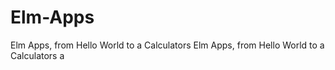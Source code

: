 # Elm-Apps
Elm Apps, from Hello World to a Calculators
Elm Apps, from Hello World to a Calculators
a

